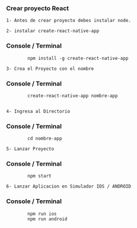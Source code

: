### Crear proyecto React

    1- Antes de crear proyecto debes instalar node.

    2- instalar create-react-native-app

### Console / Terminal

            npm install -g create-react-native-app

    3- Crea el Proyecto con el nombre


### Console / Terminal

            create-react-native-app nombre-app


    4- Ingresa al Directorio

### Console / Terminal

            cd nombre-app

    5- Lanzar Proyecto 

### Console / Terminal

            npm start

    6- Lanzar Aplicacion en Simulador IOS / ANDROID

### Console / Terminal

            npm run ios
            npm run android
